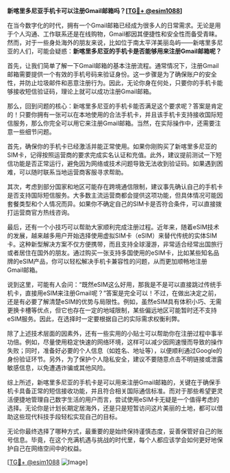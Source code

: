 **新喀里多尼亚手机卡可以注册Gmail邮箱吗？[[TG💪+ @esim1088](https://t.me/s/esim1088)]**

在当今数字化的时代，拥有一个Gmail邮箱已经成为很多人的日常需求。无论是用于个人沟通、工作联系还是在线购物，Gmail都因其便捷性和安全性而备受青睐。然而，对于一些身处海外的朋友来说，比如位于南太平洋美丽岛屿——新喀里多尼亚的人们，可能会疑惑：**新喀里多尼亚的手机卡是否能够用来注册Gmail邮箱呢？**

首先，让我们简单了解一下Gmail邮箱的基本注册流程。通常情况下，注册Gmail邮箱需要提供一个有效的手机号码来验证身份。这一步骤是为了确保账户的安全性，并防止垃圾邮件和恶意注册行为。因此，无论你身在何处，只要你的手机卡能够接收短信验证码，理论上就可以成功注册Gmail邮箱。

那么，回到问题的核心：新喀里多尼亚的手机卡能否满足这个要求呢？答案是肯定的！只要你拥有一张可以在本地使用的合法手机卡，并且该手机卡支持接收国际短信服务，那么你完全可以用它来注册Gmail邮箱。当然，在实际操作中，还需要注意一些细节问题。

首先，确保你的手机卡已经激活并能正常使用。如果你刚购买了新喀里多尼亚的SIM卡，记得按照运营商的要求完成实名认证和充值。此外，建议提前测试一下短信功能是否正常运行，避免因为网络或技术问题导致无法收到验证码。如果遇到困难，可以随时联系当地运营商客服寻求帮助。

其次，考虑到部分国家和地区可能存在跨境通信限制，建议事先确认自己的手机卡是否支持国际短信服务。大多数主流运营商都会提供这项功能，但具体情况可能因套餐类型和个人情况而异。如果你不确定自己的SIM卡是否符合条件，可以直接拨打运营商官方热线咨询。

最后，还有一个小技巧可以帮助大家顺利完成注册过程。近年来，随着eSIM技术的发展，越来越多用户开始选择使用虚拟SIM卡（eSIM）来替代传统的实体SIM卡。这种新型解决方案不仅方便携带，而且支持全球漫游，非常适合经常出国旅行或者居住在国外的朋友。通过购买一张支持多国使用的eSIM卡，比如某些知名品牌的eSIM产品，你可以轻松解决手机卡兼容性的问题，从而更加顺畅地注册Gmail邮箱。

说到这里，可能有人会问：“既然eSIM这么好用，那我是不是可以直接跳过传统手机卡，直接用eSIM来注册Gmail呢？”答案是完全可以！不过，在做出决定之前，还是有必要了解清楚eSIM的优势与局限性。例如，虽然eSIM具有体积小巧、无需更换卡槽等优点，但它也存在一定的地域限制，某些偏远地区可能暂时还不支持eSIM服务。因此，在选择时一定要根据自己的实际需求权衡利弊。

除了上述技术层面的因素外，还有一些实用的小贴士可以帮助你在注册过程中事半功倍。例如，尽量使用稳定快速的网络环境，这样可以减少因网速慢而导致的操作失败；同时，准备好必要的个人信息（如姓名、地址等），以便顺利通过Google的身份验证环节。另外，为了保护个人隐私安全，建议不要随意点击不明链接或泄露敏感信息，以免遭遇诈骗或其他风险。

综上所述，新喀里多尼亚的手机卡是可以用来注册Gmail邮箱的，关键在于确保手机卡具备正常的短信接收功能，并且符合相关国际通信标准。而对于那些希望更灵活便捷地管理自己数字生活的用户而言，尝试使用eSIM卡无疑是一个值得考虑的选择。无论你是计划长期定居海外，还是只是短暂访问这片美丽的土地，都可以借助这些现代科技手段轻松实现自己的目标。

无论你最终选择了哪种方式，最重要的是始终保持谨慎态度，妥善保管好自己的账号信息。毕竟，在这个充满机遇与挑战的时代里，每个人都应该学会如何更好地保护自己在网络空间中的权益。

[[TG💪+ @esim1088](https://t.me/s/esim1088) ![Image](https://i.postimg.cc/4NQfJmqS/Snipaste-2025-05-13-00-14-12.png)]